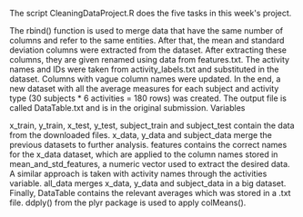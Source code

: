 The script CleaningDataProject.R does the five tasks in this week's project.

The rbind() function is used to merge data that have the same number of columns and refer to the same entities. 
After that, the mean and standard deviation columns were extracted from the dataset. After extracting these columns, they are given renamed using data from features.txt.
The activity names and IDs were taken from activity_labels.txt and substituted in the dataset.
Columns with vague column names were updated.
In the end, a new dataset with all the average measures for each subject and activity type (30 subjects * 6 activities = 180 rows) was created. The output file is called DataTable.txt and is in the original submission.
Variables

x_train, y_train, x_test, y_test, subject_train and subject_test contain the data from the downloaded files.
x_data, y_data and subject_data merge the previous datasets to further analysis.
features contains the correct names for the x_data dataset, which are applied to the column names stored in mean_and_std_features, a numeric vector used to extract the desired data.
A similar approach is taken with activity names through the activities variable.
all_data merges x_data, y_data and subject_data in a big dataset.
Finally, DataTable contains the relevant averages which was stored in a .txt file. ddply() from the plyr package is used to apply colMeans().
